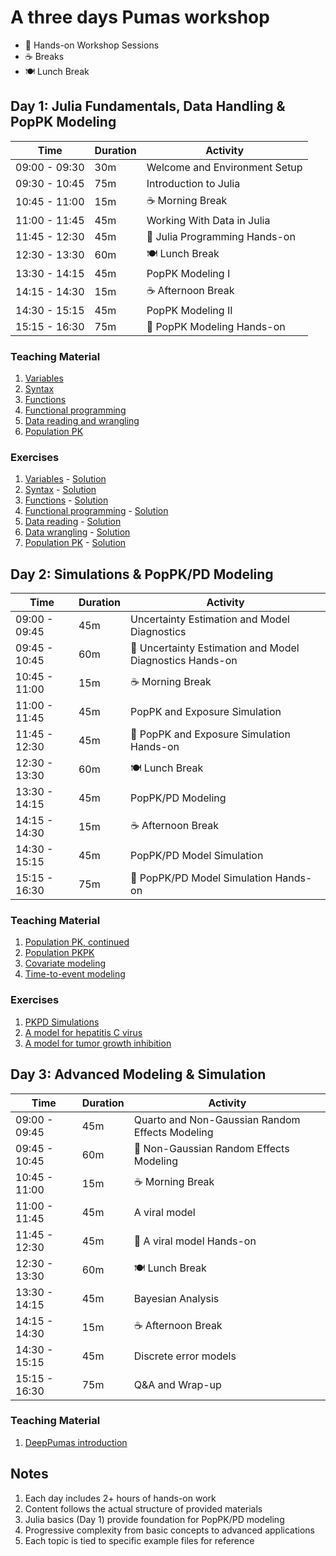 # A three days Pumas workshop

- 🔨 Hands-on Workshop Sessions
- ☕ Breaks
- 🍽️ Lunch Break

## Day 1: Julia Fundamentals, Data Handling & PopPK Modeling

| Time          | Duration | Activity                                               |
|---------------|----------|--------------------------------------------------------|
| 09:00 - 09:30 | 30m      | Welcome and Environment Setup                          |
| 09:30 - 10:45 | 75m      | Introduction to Julia                                  |
| 10:45 - 11:00 | 15m      | ☕ Morning Break                                        |
| 11:00 - 11:45 | 45m      | Working With Data in Julia                             |
| 11:45 - 12:30 | 45m      | 🔨 Julia Programming Hands-on                          |
| 12:30 - 13:30 | 60m      | 🍽️ Lunch Break                                         |
| 13:30 - 14:15 | 45m      | PopPK Modeling I                                       |
| 14:15 - 14:30 | 15m      | ☕ Afternoon Break                                      |
| 14:30 - 15:15 | 45m      | PopPK Modeling II                                      |
| 15:15 - 16:30 | 75m      | 🔨 PopPK Modeling Hands-on                             |

### Teaching Material

1. [Variables](./TeachingMaterial/variables)
2. [Syntax](./TeachingMaterial/syntax)
3. [Functions](./TeachingMaterial/functions)
4. [Functional programming](./TeachingMaterial/functional_programming)
5. [Data reading and wrangling](./TeachingMaterial/data_read_wrangle)
6. [Population PK](./TeachingMaterial/population_pk)

### Exercises

1. [Variables](./Exercises/01-variables_exercise.jl) - [Solution](./Solutions/01-variables_exercise.jl)
2. [Syntax](./Exercises/02-syntax_exercise.jl) - [Solution](./Solutions/02-syntax_exercise.jl)
3. [Functions](./Exercises/03-functions_exercise.jl) - [Solution](./Solutions/03-functions_exercise.jl)
4. [Functional programming](./Exercises/04-functional_exercise.jl) - [Solution](./Solutions/04-functional_exercise.jl)
5. [Data reading](./Exercises/05-data_reading_exercise.jl) - [Solution](./Solutions/05-data_reading_exercise.jl)
5. [Data wrangling](./Exercises/06_data_wrangling_exercise.jl) - [Solution](./Solutions/06_data_wrangling_exercise.jl)
6. [Population PK](./Exercises/07-pk_model_exercise.jl) - [Solution](./Solutions/07-pk_model_exercise.jl)

## Day 2: Simulations & PopPK/PD Modeling

| Time          | Duration | Activity                                               |
|---------------|----------|---------------------------------------------------------|
| 09:00 - 09:45 | 45m      | Uncertainty Estimation and Model Diagnostics            |
| 09:45 - 10:45 | 60m      | 🔨 Uncertainty Estimation and Model Diagnostics Hands-on |
| 10:45 - 11:00 | 15m      | ☕ Morning Break                                         |
| 11:00 - 11:45 | 45m      | PopPK and Exposure Simulation                           |
| 11:45 - 12:30 | 45m      | 🔨 PopPK and Exposure Simulation Hands-on               |
| 12:30 - 13:30 | 60m      | 🍽️ Lunch Break                                          |
| 13:30 - 14:15 | 45m      | PopPK/PD Modeling                                       |
| 14:15 - 14:30 | 15m      | ☕ Afternoon Break                                       |
| 14:30 - 15:15 | 45m      | PopPK/PD Model Simulation                               |
| 15:15 - 16:30 | 75m      | 🔨 PopPK/PD Model Simulation Hands-on                   |

### Teaching Material

1. [Population PK, continued](./TeachingMaterial/population_pk_continued)
2. [Population PKPK](./TeachingMaterial/population_pkpk)
3. [Covariate modeling](./TeachingMaterial/covariates)
4. [Time-to-event modeling](./TeachingMaterial/TimeToEvent)

### Exercises

1. [PKPD Simulations](./Exercises/01-pkpd_simulations_exercises.jl)
2. [A model for hepatitis C virus](./Exercises/HCV_model)
3. [A model for tumor growth inhibition](./Exercises/TGI_model)

## Day 3: Advanced Modeling & Simulation

| Time          | Duration | Activity                                               |
|---------------|----------|--------------------------------------------------------|
| 09:00 - 09:45 | 45m      | Quarto and Non-Gaussian Random Effects Modeling        |
| 09:45 - 10:45 | 60m      | 🔨 Non-Gaussian Random Effects Modeling                |
| 10:45 - 11:00 | 15m      | ☕ Morning Break                                        |
| 11:00 - 11:45 | 45m      | A viral model                                         |
| 11:45 - 12:30 | 45m      | 🔨 A viral model Hands-on                             |
| 12:30 - 13:30 | 60m      | 🍽️ Lunch Break                                         |
| 13:30 - 14:15 | 45m      | Bayesian Analysis                                      |
| 14:15 - 14:30 | 15m      | ☕ Afternoon Break                                      |
| 14:30 - 15:15 | 45m      | Discrete error models                                 |
| 15:15 - 16:30 | 75m      | Q&A and Wrap-up                                       |

### Teaching Material

1. [DeepPumas introduction](./Day3/DeepPumas)

## Notes
1. Each day includes 2+ hours of hands-on work
2. Content follows the actual structure of provided materials
3. Julia basics (Day 1) provide foundation for PopPK/PD modeling
4. Progressive complexity from basic concepts to advanced applications
5. Each topic is tied to specific example files for reference
